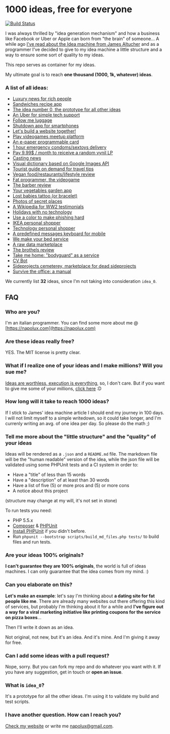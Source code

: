 # 1000 ideas, free for everyone

[![Build Status](https://travis-ci.org/napolux/1000ideas.svg?branch=master)](https://travis-ci.org/napolux/1000ideas)

I was always thrilled by "idea generation mechanism" and how a business like Facebook or Uber or Apple can born from "the brain" of someone... A while ago [I've read about the Idea machine from James Altucher](http://www.jamesaltucher.com/2014/05/the-ultimate-guide-for-becoming-an-idea-machine/)
and as a programmer I've decided to give to my idea machine a little structure and a way to ensure some sort of quality to my ideas.

This repo serves as container for my ideas.

My ultimate goal is to reach **one thousand (1000, 1k, whatever) ideas**.

### A list of all ideas:

<!--- IDEALIST_START -->

* [Luxury news for rich people](ideas/luxury_news_for_rich_people/README.md)
* [Sandwiches recipe app](ideas/sandwich_recipes_app/README.md)
* [The idea number 0, the prototype for all other ideas](ideas/prototype_for_ideas/README.md)
* [An Uber for simple tech support](ideas/uber_for_tech_support/README.md)
* [Follow me luggage](ideas/follow_me_luggage/README.md)
* [Shutdown app for smartphones](ideas/shutdown_app/README.md)
* [Let's build a website together!](ideas/lets_build_a_website_together/README.md)
* [Play videogames meetup platform](ideas/videogame_meetup_platform/README.md)
* [An e-paper programmable card](ideas/epaper_programmable_card/README.md)
* [1 hour emergency condoms/sextoys delivery](ideas/1_hour_condom_delivery/README.md)
* [Pay 9.99$ / month to reiceive a random vynil LP](ideas/random_lp_subscription/README.md)
* [Casting news](ideas/casting_news/README.md)
* [Visual dictionary based on Google Images API](ideas/visual_dictionary_google_images/README.md)
* [Tourist guide on demand for travel tips](ideas/tourist_guide_on_demand/README.md)
* [Vegan food/restaurants/lifestyle review](ideas/vegan_food_reviews/README.md)
* [Fat programmer, the videogame](ideas/fat_programmer_videogame/README.md)
* [The barber review](ideas/barbershops_reviews/README.md)
* [Your vegetables garden app](ideas/vegetables_garden_app/README.md)
* [Lost babies tattoo (or bracelet)](ideas/lost_babies_tattoo/README.md)
* [Photos of secret places](ideas/pics_of_secret_places/README.md)
* [A Wikipedia for WW2 testimonials](ideas/ww2_wikipedia_for_testimonials/README.md)
* [Holidays with no technology](ideas/no_tech_holidays/README.md)
* [Use a color to make phishing hard](ideas/make_phishing_hard_with_colors/README.md)
* [IKEA personal shopper](ideas/ikea_personal_shopper/README.md)
* [Technology personal shopper](ideas/technology_personal_shopper/README.md)
* [A predefined messages keyboard for mobile](ideas/predefined_messages_keyboard/README.md)
* [We make your bed service](ideas/we_make_your_bed_service/README.md)
* [A raw data marketplace](ideas/data_marketplace/README.md)
* [The brothels review](ideas/brothel_reviews/README.md)
* [Take me home: "bodyguard" as a service](ideas/bodyguard_as_a_service/README.md)
* [CV Bot](ideas/cv_bot/README.md)
* [Sideprojects cemeterey, marketplace for dead sideprojects](ideas/sideprojects_cemetery/README.md)
* [Survive the office: a manual](ideas/office_survival_manual/README.md)

We currently list **32** ideas, since I'm not taking into consideration `idea_0`.

<!--- IDEALIST_END -->

## FAQ

### Who are you?
I'm an italian programmer. You can find some more about me @ [https://napolux.com](https://napolux.com)

### Are these ideas really free?
YES. The MIT license is pretty clear.

### What if I realize one of your ideas and I make millions? Will you sue me?

[Ideas are worthless, execution is everything](http://adil.io/entrepreneurship/ideas-are-worthless-execution-is-everything/), so, I don't care. But if you want to give me some of your millions, [click here](https://www.paypal.me/napolux/) :D

### How long will it take to reach 1000 ideas?

If I stick to James' idea machine article I should end my journey in 100 days. I will not limit myself to a simple writedown, so it could take longer, and I'm currenly writing an avg. of one idea per day. So please do the math ;)

### Tell me more about the "little structure" and the "quality" of your ideas

Ideas will be rendered as a `.json` and a `README.md` file. The markdown file will be the "human readable" version of the idea, while the json file will be validated using some PHPUnit tests and a CI system in order to:

* Have a "title" of less than 15 words
* Have a "description" of at least than 30 words
* Have a list of five (5) or more pros and (5) or more cons
* A notice about this project

(structure may change at my will, it's not set in stone)

To run tests you need:

* PHP 5.5.x
* [Composer](https://getcomposer.org/download/) & [PHPUnit](http://phpunit.de)
* [Install PHPUnit](http://phpunit.de/manual/current/en/installation.html) if you didn't before.
* Run `phpunit --bootstrap scripts/build_md_files.php tests/` to build files and run tests.

### Are your ideas 100% originals?

**I can't guarantee they are 100% originals**, the world is full of ideas machines. I can only guarantee that the idea comes from my mind. :)

### Can you elaborate on this?

**Let's make an example**: let's say I'm thinking about **a dating site for fat people like me**. There are already many websites out there offering this kind of services, but probably I'm thinking about it for a while and **I've figure out a way for a viral marketing initiative like printing coupons for the service on pizza boxes**...

Then I'll write it down as an idea.

Not original, not new, but it's an idea. And it's mine. And I'm giving it away for free.

### Can I add some ideas with a pull request?

Nope, sorry. But you can fork my repo and do whatever you want with it. If you have any suggestion, get in touch or **open an issue**.

### What is `idea_0`?

It's a prototype for all the other ideas. I'm using it to validate my build and test scripts.

### I have another question. How can I reach you?

[Check my website](https://napolux.com) or write me [napolux@gmail.com](mailto:napolux@gmail.com).